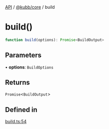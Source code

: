 [API](../../../packages.md) / [@kubb/core](../index.md) / build

# build()

```ts
function build(options): Promise<BuildOutput>
```

## Parameters

• **options**: `BuildOptions`

## Returns

`Promise`\<`BuildOutput`\>

## Defined in

[build.ts:54](https://github.com/kubb-project/kubb/blob/dcebbafbee668a7722775212bce85eec29e39573/packages/core/src/build.ts#L54)
